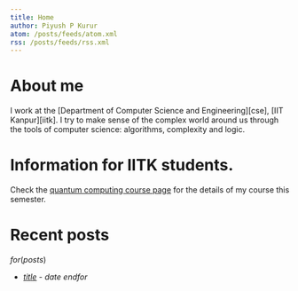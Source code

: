 ```yaml
---
title: Home
author: Piyush P Kurur
atom: /posts/feeds/atom.xml
rss: /posts/feeds/rss.xml
---
```


# About me

I work at the [Department of Computer Science and Engineering][cse],
[IIT Kanpur][iitk]. I try to make sense of the complex world around us
through the tools of computer science: algorithms, complexity and
logic.

# Information for IITK students.

Check the [quantum computing course page][quantum computing] for the
details of my course this semester.

# Recent posts

$for(posts)$
* [$title$]($url$) - $date$
$endfor$

[Quantum computing]:
	</teaching/Quantum-computing/index.html>
	"Quantum computing"
